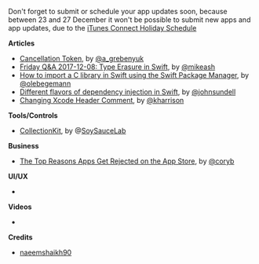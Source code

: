 Don't forget to submit or schedule your app updates soon, because between 23 and 27 December it won't be possible to submit new apps and app updates, due to the [iTunes Connect Holiday Schedule](https://developer.apple.com/news/?id=12132017a)

**Articles**

* [Cancellation Token](http://kean.github.io/post/cancellation-token), by [@a_grebenyuk](https://twitter.com/a_grebenyuk)
* [Friday Q&A 2017-12-08: Type Erasure in Swift](https://www.mikeash.com/pyblog/friday-qa-2017-12-08-type-erasure-in-swift.html), by [@mikeash](https://twitter.com/mikeash)
* [How to import a C library in Swift using the Swift Package Manager](https://oleb.net/blog/2017/12/importing-c-library-into-swift/), by [@olebegemann](https://twitter.com/olebegemann)
* [Different flavors of dependency injection in Swift](https://www.swiftbysundell.com/posts/different-flavors-of-dependency-injection-in-swift), by [@johnsundell](https://twitter.com/johnsundell)
* [Changing Xcode Header Comment](https://useyourloaf.com/blog/changing-xcode-header-comment/), by [@kharrison](https://twitter.com/kharrison)

**Tools/Controls**

* [CollectionKit](https://github.com/SoySauceLab/CollectionKit), by @[SoySauceLab](https://github.com/SoySauceLab)

**Business**

* [The Top Reasons Apps Get Rejected on the App Store](http://martiancraft.com/blog/2017/12/app-rejection/), by [@coryb](http://twitter.com/coryb)

**UI/UX**

* 

**Videos**

* 

**Credits**

* [naeemshaikh90](https://github.com/naeemshaikh90)
